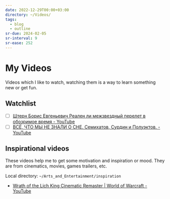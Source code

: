 ```yaml
---
date: 2022-12-29T00:00+03:00
directory: ~/Videos/
tags:
  - blog
  - outline
sr-due: 2024-02-05
sr-interval: 9
sr-ease: 252
---
```


# My Videos

Videos which I like to watch, watching them is a way to learn something new or
get fun.

## Watchlist

- [ ] [Штерн Борис Евгеньевич  Реален ли межзвездный перелет в обозримое время - YouTube](https://www.youtube.com/watch?v=gcNVVNMc5Nc)
- [ ] [ВСЁ, ЧТО МЫ НЕ ЗНАЛИ О СНЕ. Семихатов, Сурдин и Полуэктов. - YouTube](https://www.youtube.com/watch?v=w-XGG22_WoU)

## Inspirational videos

These videos help me to get some motivation and inspiration or mood. They are
from cinematics, movies, games trailers, etc.

Local directory: `~/Arts_and_Entertainment/inspiration`

- [Wrath of the Lich King Cinematic Remaster | World of Warcraft - YouTube](https://www.youtube.com/watch?v=HInmEcbFyF0)
